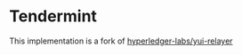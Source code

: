 # Tendermint

This implementation is a fork of [hyperledger-labs/yui-relayer](https://github.com/hyperledger-labs/yui-relayer)

